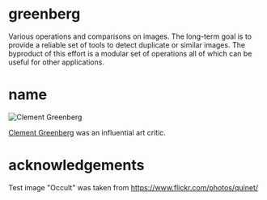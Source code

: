 greenberg
=========

Various operations and comparisons on images. The long-term goal is to
provide a reliable set of tools to detect duplicate or similar images.
The byproduct of this effort is a modular set of operations all of which
can be useful for other applications.

name
====

![Clement
Greenberg](https://upload.wikimedia.org/wikipedia/en/c/cb/Clement_Greenberg.jpg)

[Clement Greenberg](https://en.wikipedia.org/wiki/Clement_Greenberg) was an influential art critic.

acknowledgements
================

Test image "Occult" was taken from https://www.flickr.com/photos/quinet/
